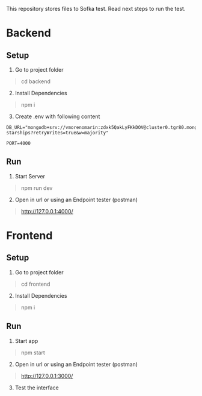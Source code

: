 This repository stores files to Sofka test. Read next steps to run the test.

# Backend

## Setup

1. Go to project folder

> cd backend

2. Install Dependencies

> npm i

3. Create .env with following content

````
DB_URL="mongodb+srv://vmorenomarin:zdxk5QakLyFKkDOV@cluster0.tgr80.mongodb.net/softka-starships?retryWrites=true&w=majority"

PORT=4000

````

## Run

1. Start Server

> npm run dev

2. Open in url or using an Endpoint tester (postman)

> http://127.0.0.1:4000/

# Frontend

## Setup

1. Go to project folder

> cd frontend

2. Install Dependencies

> npm i

## Run

1. Start app

> npm start

2. Open in url or using an Endpoint tester (postman)

> http://127.0.0.1:3000/

3. Test the interface